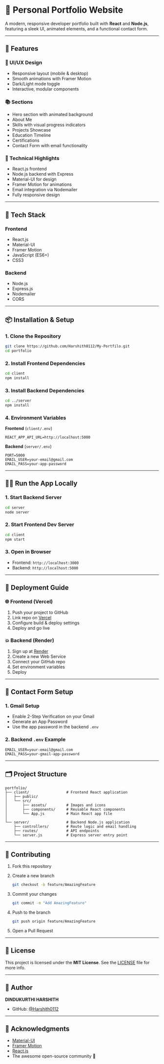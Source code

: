 # 💼 Personal Portfolio Website

A modern, responsive developer portfolio built with **React** and **Node.js**, featuring a sleek UI, animated elements, and a functional contact form.

---

## 🌟 Features

### 🎨 UI/UX Design

* Responsive layout (mobile & desktop)
* Smooth animations with Framer Motion
* Dark/Light mode toggle
* Interactive, modular components

### 📚 Sections

* Hero section with animated background
* About Me
* Skills with visual progress indicators
* Projects Showcase
* Education Timeline
* Certifications
* Contact Form with email functionality

### 🔧 Technical Highlights

* React.js frontend
* Node.js backend with Express
* Material-UI for design
* Framer Motion for animations
* Email integration via Nodemailer
* Fully responsive design

---

## 🚀 Tech Stack

### Frontend

* React.js
* Material-UI
* Framer Motion
* JavaScript (ES6+)
* CSS3

### Backend

* Node.js
* Express.js
* Nodemailer
* CORS

---

## 📦 Installation & Setup

### 1. Clone the Repository

```bash
git clone https://github.com/Harshith0112/My-Portfilo.git
cd portfolio
```

### 2. Install Frontend Dependencies

```bash
cd client
npm install
```

### 3. Install Backend Dependencies

```bash
cd ../server
npm install
```

### 4. Environment Variables

**Frontend** (`client/.env`)

```env
REACT_APP_API_URL=http://localhost:5000
```

**Backend** (`server/.env`)

```env
PORT=5000
EMAIL_USER=your-email@gmail.com
EMAIL_PASS=your-app-password
```

---

## 🏃‍♂️ Run the App Locally

### 1. Start Backend Server

```bash
cd server
node server
```

### 2. Start Frontend Dev Server

```bash
cd client
npm start
```

### 3. Open in Browser

* Frontend: `http://localhost:3000`
* Backend: `http://localhost:5000`

---

## 🚀 Deployment Guide

### 🌐 Frontend (Vercel)

1. Push your project to GitHub
2. Link repo on [Vercel](https://vercel.com/)
3. Configure build & deploy settings
4. Deploy and go live

### 💥 Backend (Render)

1. Sign up at [Render](https://render.com/)
2. Create a new Web Service
3. Connect your GitHub repo
4. Set environment variables
5. Deploy

---

## 📧 Contact Form Setup

### 1. Gmail Setup

* Enable 2-Step Verification on your Gmail
* Generate an App Password
* Use the app password in the backend `.env`

### 2. Backend `.env` Example

```env
EMAIL_USER=your-email@gmail.com
EMAIL_PASS=your-gmail-app-password
```

---

## 🗂 Project Structure

```
portfolio/
├── client/                 # Frontend React application
│   ├── public/
│   └── src/
│       ├── assets/         # Images and icons
│       ├── components/     # Reusable React components
│       └── App.js          # Main React app file
│
└── server/                 # Backend Node.js application
    ├── controllers/        # Route logic and email handling
    ├── routes/             # API endpoints
    └── server.js           # Express server entry point
```

---

## 🤝 Contributing

1. Fork this repository
2. Create a new branch

   ```bash
   git checkout -b feature/AmazingFeature
   ```
3. Commit your changes

   ```bash
   git commit -m "Add AmazingFeature"
   ```
4. Push to the branch

   ```bash
   git push origin feature/AmazingFeature
   ```
5. Open a Pull Request

---

## 📄 License

This project is licensed under the **MIT License**. See the [LICENSE](LICENSE) file for more info.

---

## 👤 Author

**DINDUKURTHI HARSHITH**

* GitHub: [@Harshith0112](https://github.com/Harshith0112)

---

## 🙏 Acknowledgments

* [Material-UI](https://mui.com/)
* [Framer Motion](https://www.framer.com/motion/)
* [React.js](https://reactjs.org/)
* The awesome open-source community 💖
